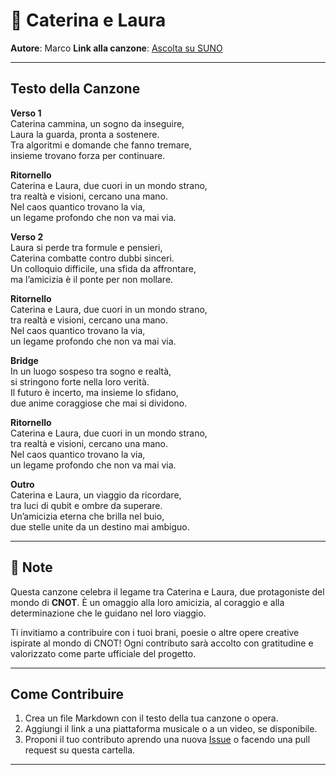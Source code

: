 # 🎤 Caterina e Laura

**Autore**: Marco
**Link alla canzone**: [Ascolta su SUNO](https://suno.com/song/db0c5ad2-6e4c-4162-93de-e14b04033eb9)  

---

## Testo della Canzone

**Verso 1**  
Caterina cammina, un sogno da inseguire,  
Laura la guarda, pronta a sostenere.  
Tra algoritmi e domande che fanno tremare,  
insieme trovano forza per continuare.

**Ritornello**  
Caterina e Laura, due cuori in un mondo strano,  
tra realtà e visioni, cercano una mano.  
Nel caos quantico trovano la via,  
un legame profondo che non va mai via.

**Verso 2**  
Laura si perde tra formule e pensieri,  
Caterina combatte contro dubbi sinceri.  
Un colloquio difficile, una sfida da affrontare,  
ma l’amicizia è il ponte per non mollare.

**Ritornello**  
Caterina e Laura, due cuori in un mondo strano,  
tra realtà e visioni, cercano una mano.  
Nel caos quantico trovano la via,  
un legame profondo che non va mai via.

**Bridge**  
In un luogo sospeso tra sogno e realtà,  
si stringono forte nella loro verità.  
Il futuro è incerto, ma insieme lo sfidano,  
due anime coraggiose che mai si dividono.

**Ritornello**  
Caterina e Laura, due cuori in un mondo strano,  
tra realtà e visioni, cercano una mano.  
Nel caos quantico trovano la via,  
un legame profondo che non va mai via.

**Outro**  
Caterina e Laura, un viaggio da ricordare,  
tra luci di qubit e ombre da superare.  
Un’amicizia eterna che brilla nel buio,  
due stelle unite da un destino mai ambiguo.

---

## 🎵 Note

Questa canzone celebra il legame tra Caterina e Laura, due protagoniste del mondo di **CNOT**. È un omaggio alla loro amicizia, al coraggio e alla determinazione che le guidano nel loro viaggio.  

Ti invitiamo a contribuire con i tuoi brani, poesie o altre opere creative ispirate al mondo di CNOT! Ogni contributo sarà accolto con gratitudine e valorizzato come parte ufficiale del progetto.

---

## Come Contribuire

1. Crea un file Markdown con il testo della tua canzone o opera.
2. Aggiungi il link a una piattaforma musicale o a un video, se disponibile.
3. Proponi il tuo contributo aprendo una nuova [Issue](https://github.com/your-repo/issues) o facendo una pull request su questa cartella.

---
